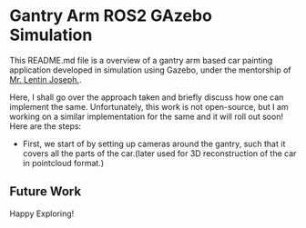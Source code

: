 # Gantry Arm ROS2 GAzebo Simulation 

This README.md file is a overview of a gantry arm based car painting application developed in simulation using Gazebo, under the mentorship of [Mr. Lentin Joseph.](https://www.linkedin.com/in/lentinjoseph/).

Here, I shall go over the approach taken and briefly discuss how one can implement the same. Unfortunately, this work is not open-source, but I am working on a similar implementation for the same and it will roll out soon!
Here are the steps:

- First, we start of by setting up cameras around the gantry, such that it covers all the parts of the car.(later used for 3D reconstruction of the car in pointcloud format.)


## Future Work

Happy Exploring!
